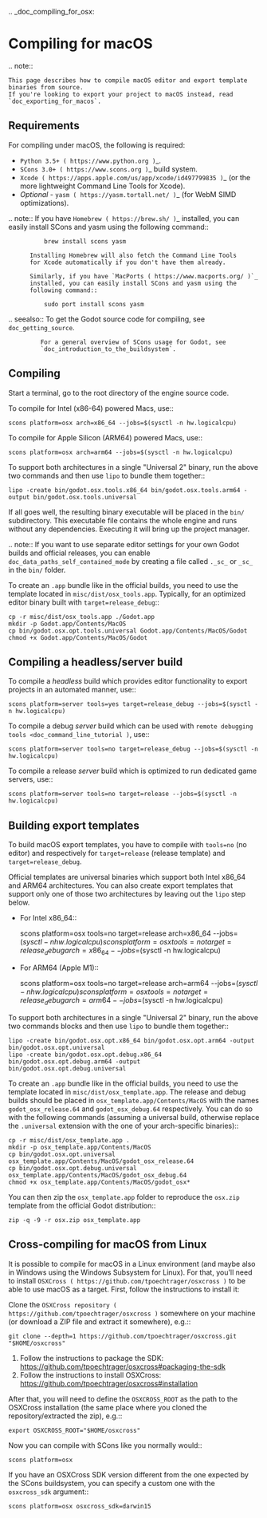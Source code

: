 .. _doc_compiling_for_osx:

Compiling for macOS
===================


.. note::

    This page describes how to compile macOS editor and export template binaries from source.
    If you're looking to export your project to macOS instead, read `doc_exporting_for_macos`.

Requirements
------------

For compiling under macOS, the following is required:

- `Python 3.5+ ( https://www.python.org )`_.
- `SCons 3.0+ ( https://www.scons.org )`_ build system.
- `Xcode ( https://apps.apple.com/us/app/xcode/id497799835 )`_
  (or the more lightweight Command Line Tools for Xcode).
- *Optional* - `yasm ( https://yasm.tortall.net/ )`_ (for WebM SIMD optimizations).

.. note:: If you have `Homebrew ( https://brew.sh/ )`_ installed, you can easily
          install SCons and yasm using the following command::

              brew install scons yasm

          Installing Homebrew will also fetch the Command Line Tools
          for Xcode automatically if you don't have them already.

          Similarly, if you have `MacPorts ( https://www.macports.org/ )`_
          installed, you can easily install SCons and yasm using the
          following command::

              sudo port install scons yasm

.. seealso:: To get the Godot source code for compiling, see
             `doc_getting_source`.

             For a general overview of SCons usage for Godot, see
             `doc_introduction_to_the_buildsystem`.

Compiling
---------

Start a terminal, go to the root directory of the engine source code.

To compile for Intel (x86-64) powered Macs, use::

    scons platform=osx arch=x86_64 --jobs=$(sysctl -n hw.logicalcpu)

To compile for Apple Silicon (ARM64) powered Macs, use::

    scons platform=osx arch=arm64 --jobs=$(sysctl -n hw.logicalcpu)

To support both architectures in a single "Universal 2" binary, run the above two commands and then use `lipo` to bundle them together::

    lipo -create bin/godot.osx.tools.x86_64 bin/godot.osx.tools.arm64 -output bin/godot.osx.tools.universal

If all goes well, the resulting binary executable will be placed in the
`bin/` subdirectory. This executable file contains the whole engine and
runs without any dependencies. Executing it will bring up the project
manager.

.. note:: If you want to use separate editor settings for your own Godot builds
          and official releases, you can enable
          `doc_data_paths_self_contained_mode` by creating a file called
          `._sc_` or `_sc_` in the `bin/` folder.

To create an `.app` bundle like in the official builds, you need to use the
template located in `misc/dist/osx_tools.app`. Typically, for an optimized
editor binary built with `target=release_debug`::

    cp -r misc/dist/osx_tools.app ./Godot.app
    mkdir -p Godot.app/Contents/MacOS
    cp bin/godot.osx.opt.tools.universal Godot.app/Contents/MacOS/Godot
    chmod +x Godot.app/Contents/MacOS/Godot

Compiling a headless/server build
---------------------------------

To compile a *headless* build which provides editor functionality to export
projects in an automated manner, use::

    scons platform=server tools=yes target=release_debug --jobs=$(sysctl -n hw.logicalcpu)

To compile a debug *server* build which can be used with
`remote debugging tools <doc_command_line_tutorial )`, use::

    scons platform=server tools=no target=release_debug --jobs=$(sysctl -n hw.logicalcpu)

To compile a release *server* build which is optimized to run dedicated game servers,
use::

    scons platform=server tools=no target=release --jobs=$(sysctl -n hw.logicalcpu)

Building export templates
-------------------------

To build macOS export templates, you have to compile with `tools=no` (no
editor) and respectively for `target=release` (release template) and
`target=release_debug`.

Official templates are universal binaries which support both Intel x86_64 and
ARM64 architectures. You can also create export templates that support only one
of those two architectures by leaving out the `lipo` step below.

- For Intel x86_64::

    scons platform=osx tools=no target=release arch=x86_64 --jobs=$(sysctl -n hw.logicalcpu)
    scons platform=osx tools=no target=release_debug arch=x86_64 --jobs=$(sysctl -n hw.logicalcpu)

- For ARM64 (Apple M1)::

    scons platform=osx tools=no target=release arch=arm64 --jobs=$(sysctl -n hw.logicalcpu)
    scons platform=osx tools=no target=release_debug arch=arm64 --jobs=$(sysctl -n hw.logicalcpu)

To support both architectures in a single "Universal 2" binary, run the above
two commands blocks and then use `lipo` to bundle them together::

    lipo -create bin/godot.osx.opt.x86_64 bin/godot.osx.opt.arm64 -output bin/godot.osx.opt.universal
    lipo -create bin/godot.osx.opt.debug.x86_64 bin/godot.osx.opt.debug.arm64 -output bin/godot.osx.opt.debug.universal

To create an `.app` bundle like in the official builds, you need to use the
template located in `misc/dist/osx_template.app`. The release and debug
builds should be placed in `osx_template.app/Contents/MacOS` with the names
`godot_osx_release.64` and `godot_osx_debug.64` respectively. You can do so
with the following commands (assuming a universal build, otherwise replace the
`.universal` extension with the one of your arch-specific binaries)::

    cp -r misc/dist/osx_template.app .
    mkdir -p osx_template.app/Contents/MacOS
    cp bin/godot.osx.opt.universal osx_template.app/Contents/MacOS/godot_osx_release.64
    cp bin/godot.osx.opt.debug.universal osx_template.app/Contents/MacOS/godot_osx_debug.64
    chmod +x osx_template.app/Contents/MacOS/godot_osx*

You can then zip the `osx_template.app` folder to reproduce the `osx.zip`
template from the official Godot distribution::

    zip -q -9 -r osx.zip osx_template.app

Cross-compiling for macOS from Linux
------------------------------------

It is possible to compile for macOS in a Linux environment (and maybe also in
Windows using the Windows Subsystem for Linux). For that, you'll need to install
`OSXCross ( https://github.com/tpoechtrager/osxcross )` to be able to use macOS
as a target. First, follow the instructions to install it:

Clone the `OSXCross repository ( https://github.com/tpoechtrager/osxcross )`
somewhere on your machine (or download a ZIP file and extract it somewhere),
e.g.::

    git clone --depth=1 https://github.com/tpoechtrager/osxcross.git "$HOME/osxcross"

1. Follow the instructions to package the SDK:
   https://github.com/tpoechtrager/osxcross#packaging-the-sdk
2. Follow the instructions to install OSXCross:
   https://github.com/tpoechtrager/osxcross#installation

After that, you will need to define the `OSXCROSS_ROOT` as the path to
the OSXCross installation (the same place where you cloned the
repository/extracted the zip), e.g.::

    export OSXCROSS_ROOT="$HOME/osxcross"

Now you can compile with SCons like you normally would::

    scons platform=osx

If you have an OSXCross SDK version different from the one expected by the SCons buildsystem, you can specify a custom one with the `osxcross_sdk` argument::

    scons platform=osx osxcross_sdk=darwin15
